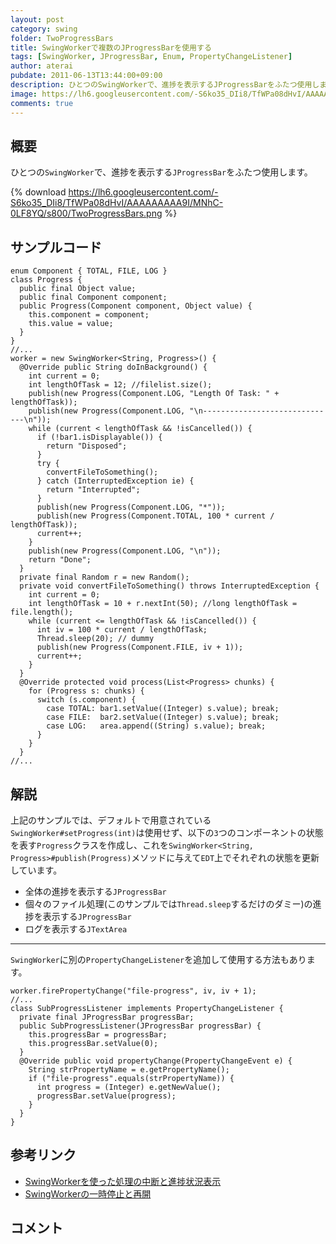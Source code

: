 ```yaml
---
layout: post
category: swing
folder: TwoProgressBars
title: SwingWorkerで複数のJProgressBarを使用する
tags: [SwingWorker, JProgressBar, Enum, PropertyChangeListener]
author: aterai
pubdate: 2011-06-13T13:44:00+09:00
description: ひとつのSwingWorkerで、進捗を表示するJProgressBarをふたつ使用します。
image: https://lh6.googleusercontent.com/-S6ko35_DIi8/TfWPa08dHvI/AAAAAAAAA9I/MNhC-0LF8YQ/s800/TwoProgressBars.png
comments: true
---
```

## 概要
ひとつの`SwingWorker`で、進捗を表示する`JProgressBar`をふたつ使用します。

{% download https://lh6.googleusercontent.com/-S6ko35_DIi8/TfWPa08dHvI/AAAAAAAAA9I/MNhC-0LF8YQ/s800/TwoProgressBars.png %}

## サンプルコード
<pre class="prettyprint"><code>enum Component { TOTAL, FILE, LOG }
class Progress {
  public final Object value;
  public final Component component;
  public Progress(Component component, Object value) {
    this.component = component;
    this.value = value;
  }
}
//...
worker = new SwingWorker&lt;String, Progress&gt;() {
  @Override public String doInBackground() {
    int current = 0;
    int lengthOfTask = 12; //filelist.size();
    publish(new Progress(Component.LOG, "Length Of Task: " + lengthOfTask));
    publish(new Progress(Component.LOG, "\n------------------------------\n"));
    while (current &lt; lengthOfTask &amp;&amp; !isCancelled()) {
      if (!bar1.isDisplayable()) {
        return "Disposed";
      }
      try {
        convertFileToSomething();
      } catch (InterruptedException ie) {
        return "Interrupted";
      }
      publish(new Progress(Component.LOG, "*"));
      publish(new Progress(Component.TOTAL, 100 * current / lengthOfTask));
      current++;
    }
    publish(new Progress(Component.LOG, "\n"));
    return "Done";
  }
  private final Random r = new Random();
  private void convertFileToSomething() throws InterruptedException {
    int current = 0;
    int lengthOfTask = 10 + r.nextInt(50); //long lengthOfTask = file.length();
    while (current &lt;= lengthOfTask &amp;&amp; !isCancelled()) {
      int iv = 100 * current / lengthOfTask;
      Thread.sleep(20); // dummy
      publish(new Progress(Component.FILE, iv + 1));
      current++;
    }
  }
  @Override protected void process(List&lt;Progress&gt; chunks) {
    for (Progress s: chunks) {
      switch (s.component) {
        case TOTAL: bar1.setValue((Integer) s.value); break;
        case FILE:  bar2.setValue((Integer) s.value); break;
        case LOG:   area.append((String) s.value); break;
      }
    }
  }
//...
</code></pre>

## 解説
上記のサンプルでは、デフォルトで用意されている`SwingWorker#setProgress(int)`は使用せず、以下の`3`つのコンポーネントの状態を表す`Progress`クラスを作成し、これを`SwingWorker<String, Progress>#publish(Progress)`メソッドに与えて`EDT`上でそれぞれの状態を更新しています。

- 全体の進捗を表示する`JProgressBar`
- 個々のファイル処理(このサンプルでは`Thread.sleep`するだけのダミー)の進捗を表示する`JProgressBar`
- ログを表示する`JTextArea`

<!-- dummy comment line for breaking list -->

- - - -
`SwingWorker`に別の`PropertyChangeListener`を追加して使用する方法もあります。

<pre class="prettyprint"><code>worker.firePropertyChange("file-progress", iv, iv + 1);
//...
class SubProgressListener implements PropertyChangeListener {
  private final JProgressBar progressBar;
  public SubProgressListener(JProgressBar progressBar) {
    this.progressBar = progressBar;
    this.progressBar.setValue(0);
  }
  @Override public void propertyChange(PropertyChangeEvent e) {
    String strPropertyName = e.getPropertyName();
    if ("file-progress".equals(strPropertyName)) {
      int progress = (Integer) e.getNewValue();
      progressBar.setValue(progress);
    }
  }
}
</code></pre>

## 参考リンク
- [SwingWorkerを使った処理の中断と進捗状況表示](http://ateraimemo.com/Swing/SwingWorker.html)
- [SwingWorkerの一時停止と再開](http://ateraimemo.com/Swing/PauseResumeSwingWorker.html)

<!-- dummy comment line for breaking list -->

## コメント
